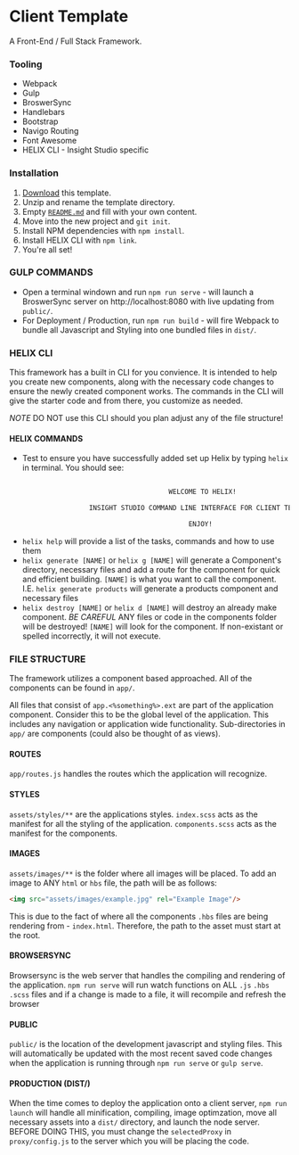 # Client Template

A Front-End / Full Stack Framework.

### Tooling
-   Webpack
-   Gulp
-   BroswerSync
-   Handlebars
-   Bootstrap
-   Navigo Routing
-   Font Awesome
-   HELIX CLI - Insight Studio specific

### Installation
1.  [Download](../../archive/master.zip) this template.
1.  Unzip and rename the template directory.
1.  Empty [`README.md`](README.md) and fill with your own content.
1.  Move into the new project and `git init`.
1.  Install NPM dependencies with `npm install`.
1.  Install HELIX CLI with `npm link`.
1.  You're all set!

### GULP COMMANDS
-   Open a terminal windown and run `npm run serve` - will launch a BroswerSync server on http://localhost:8080 with live updating from `public/`.
-   For Deployment / Production, run `npm run build` - will fire Webpack to bundle all Javascript and Styling into one bundled files in `dist/`.

### HELIX CLI
This framework has a built in CLI for you convience. It is intended to help you create new components, along with the necessary code changes to ensure the newly created component works. The commands in the CLI will give the starter code and from there, you customize as needed. 

*NOTE*  DO NOT use this CLI should you plan adjust any of the file structure!

#### HELIX COMMANDS
-   Test to ensure you have successfully added set up Helix by typing `helix` in terminal. You should see:

```sh

                                        WELCOME TO HELIX!

                    INSIGHT STUDIO COMMAND LINE INTERFACE FOR CLIENT TEMPLATES.

                                             ENJOY!
```

-   `helix help` will provide a list of the tasks, commands and how to use them
-   `helix generate [NAME]` or `helix g [NAME]` will generate a Component's directory, necessary files and add a route for the component for quick and efficient building. `[NAME]` is what you want to call the component. I.E. `helix generate products` will generate a products component and necessary files
-   `helix destroy [NAME]` or `helix d [NAME]` will destroy an already make component. *BE CAREFUL* ANY files or code in the components folder will be destroyed! `[NAME]` will look for the component. If non-existant or spelled incorrectly, it will not execute. 

### FILE STRUCTURE

The framework utilizes a component based approached. All of the components can be found in `app/`.

All files that consist of `app.<%something%>.ext` are part of the application component. Consider this to be the global level of the application. This includes any navigation or application wide functionality. Sub-directories in `app/` are components (could also be thought of as views).

#### ROUTES
`app/routes.js` handles the routes which the application will recognize.

#### STYLES
`assets/styles/**` are the applications styles. `index.scss` acts as the manifest for all the styling of the application. `components.scss` acts as the manifest for the components.

#### IMAGES
`assets/images/**` is the folder where all images will be placed. To add an image to ANY `html` or `hbs` file, the path will be as follows:

```html
<img src="assets/images/example.jpg" rel="Example Image"/>
```

This is due to the fact of where all the components `.hbs` files are being rendering from - `index.html`. Therefore, the path to the asset must start at the root.

#### BROWSERSYNC
Browsersync is the web server that handles the compiling and rendering of the application. `npm run serve` will run watch functions on ALL `.js` `.hbs` `.scss` files and if a change is made to a file, it will recompile and refresh the browser

#### PUBLIC
`public/` is the location of the development javascript and styling files. This will automatically be updated with the most recent saved code changes when the application is running through `npm run serve` or `gulp serve`.

#### PRODUCTION (DIST/)
When the time comes to deploy the application onto a client server, `npm run launch` will handle all minification, compiling, image optimzation, move all necessary assets into a `dist/` directory, and launch the node server. BEFORE DOING THIS, you must change the `selectedProxy` in `proxy/config.js` to the server which you will be placing the code.

